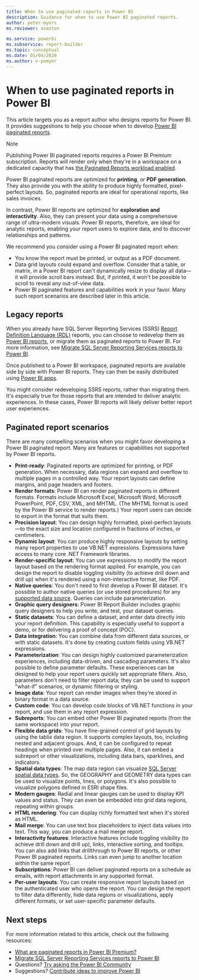 ```yaml
---
title: When to use paginated reports in Power BI
description: Guidance for when to use Power BI paginated reports.
author: peter-myers
ms.reviewer: asaxton

ms.service: powerbi
ms.subservice: report-builder
ms.topic: conceptual
ms.date: 01/04/2020
ms.author: v-pemyer
---
```


# When to use paginated reports in Power BI

This article targets you as a report author who designs reports for Power BI. It provides suggestions to help you choose when to develop [Power BI paginated reports](../paginated-reports/paginated-reports-report-builder-power-bi.md).

> [!NOTE]
> Publishing Power BI paginated reports requires a Power BI Premium subscription. Reports will render only when they're in a workspace on a dedicated capacity that has [the Paginated Reports workload enabled](../admin/service-admin-premium-workloads.md#paginated-reports).

Power BI paginated reports are optimized for **printing**, or **PDF generation**. They also provide you with the ability to produce highly formatted, pixel-perfect layouts. So, paginated reports are ideal for operational reports, like sales invoices.

In contrast, Power BI reports are optimized for **exploration and interactivity**. Also, they can present your data using a comprehensive range of ultra-modern visuals. Power BI reports, therefore, are ideal for analytic reports, enabling your report users to explore data, and to discover relationships and patterns.

We recommend you consider using a Power BI paginated report when:

- You know the report must be printed, or output as a PDF document.
- Data grid layouts could expand and overflow. Consider that a table, or matrix, in a Power BI report can't dynamically resize to display all data—it will provide scroll bars instead. But, if printed, it won't be possible to scroll to reveal any out-of-view data.
- Power BI paginated features and capabilities work in your favor. Many such report scenarios are described later in this article.

## Legacy reports

When you already have SQL Server Reporting Services (SSRS) [Report Definition Language (RDL)](/sql/reporting-services/reports/report-definition-language-ssrs) reports, you can choose to redevelop them as [Power BI reports](../consumer/end-user-reports.md), or migrate them as paginated reports to Power BI. For more information, see [Migrate SQL Server Reporting Services reports to Power BI](migrate-ssrs-reports-to-power-bi.md).

Once published to a Power BI workspace, paginated reports are available side by side with Power BI reports. They can then be easily distributed using [Power BI apps](../service-create-distribute-apps.md).

You might consider redeveloping SSRS reports, rather than migrating them. It's especially true for those reports that are intended to deliver analytic experiences. In these cases, Power BI reports will likely deliver better report user experiences.

## Paginated report scenarios

There are many compelling scenarios when you might favor developing a Power BI paginated report. Many are features or capabilities not supported by Power BI reports.

- **Print-ready**: Paginated reports are optimized for printing, or PDF generation. When necessary, data regions can expand and overflow to multiple pages in a controlled way. Your report layouts can define margins, and page headers and footers.
- **Render formats**: Power BI can render paginated reports in different formats. Formats include Microsoft Excel, Microsoft Word, Microsoft PowerPoint, PDF, CSV, XML, and MHTML. (The MHTML format is used by the Power BI service to render reports.) Your report users can decide to export in the format that suits them.
- **Precision layout**: You can design highly formatted, pixel-perfect layouts—to the exact size and location configured in fractions of inches, or centimeters.
- **Dynamic layout**: You can produce highly responsive layouts by setting many report properties to use VB.NET expressions. Expressions have access to many core .NET Framework libraries.
- **Render-specific layout**: You can use expressions to modify the report layout based on the rendering format applied. For example, you can design the report to disable toggling visibility (to achieve drill down and drill up) when it's rendered using a non-interactive format, like PDF.
- **Native queries**: You don't need to first develop a Power BI dataset. It's possible to author native queries (or use stored procedures) for any [supported data source](../paginated-reports/paginated-reports-data-sources.md). Queries can include parameterization.
- **Graphic query designers**: Power BI Report Builder includes graphic query designers to help you write, and test, your dataset queries.
- **Static datasets**: You can define a dataset, and enter data directly into your report definition. This capability is especially useful to support a demo, or for delivering a proof of concept (POC).
- **Data integration**: You can combine data from different data sources, or with static datasets. It's done by creating custom fields using VB.NET expressions.
- **Parameterization**: You can design highly customized parameterization experiences, including data-driven, and cascading parameters. It's also possible to define parameter defaults. These experiences can be designed to help your report users quickly set appropriate filters. Also, parameters don't need to filter report data; they can be used to support "what-if" scenarios, or dynamic filtering or styling.
- **Image data**: Your report can render images when they're stored in binary format in a data source.
- **Custom code**: You can develop code blocks of VB.NET functions in your report, and use them in any report expression.
- **Subreports**: You can embed other Power BI paginated reports (from the same workspace) into your report.
- **Flexible data grids**: You have fine-grained control of grid layouts by using the tablix data region. It supports complex layouts, too, including nested and adjacent groups. And, it can be configured to repeat headings when printed over multiple pages. Also, it can embed a subreport or other visualizations, including data bars, sparklines, and indicators.
- **Spatial data types**: The map data region can visualize [SQL Server spatial data types](/sql/relational-databases/spatial/spatial-data-sql-server). So, the GEOGRAPHY and GEOMETRY data types can be used to visualize points, lines, or polygons. It's also possible to visualize polygons defined in ESRI shape files.
- **Modern gauges**: Radial and linear gauges can be used to display KPI values and status. They can even be embedded into grid data regions, repeating within groups.
- **HTML rendering**: You can display richly formatted text when it's stored as HTML.
- **Mail merge**: You can use text box placeholders to inject data values into text. This way, you can produce a mail merge report.
- **Interactivity features**: Interactive features include toggling visibility (to achieve drill down and drill up), links, interactive sorting, and tooltips. You can also add links that drillthrough to Power BI reports, or other Power BI paginated reports. Links can even jump to another location within the same report.
- **Subscriptions**: Power BI can deliver paginated reports on a schedule as emails, with report attachments in any supported format.
- **Per-user layouts**: You can create responsive report layouts based on the authenticated user who opens the report. You can design the report to filter data differently, hide data regions or visualizations, apply different formats, or set user-specific parameter defaults.

## Next steps

For more information related to this article, check out the following resources:

- [What are paginated reports in Power BI Premium?](../paginated-reports/paginated-reports-report-builder-power-bi.md)
- [Migrate SQL Server Reporting Services reports to Power BI](migrate-ssrs-reports-to-power-bi.md)
- Questions? [Try asking the Power BI Community](https://community.powerbi.com/)
- Suggestions? [Contribute ideas to improve Power BI](https://ideas.powerbi.com/)
